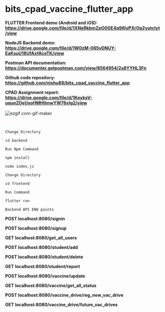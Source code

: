 # bits_cpad_vaccine_flutter_app

<b>FLUTTER Frontend demo (Android and iOS): <br/>
https://drive.google.com/file/d/1XNeRkbmZpO0GE4q96lyPXrOp2yutcIyt/view

NodeJS Backend demo: <br/>
https://drive.google.com/file/d/1W0zM-065vDNUY-EaKsuU18UfAxfAceTK/view

Postman API documentation: <br/>
https://documenter.getpostman.com/view/8564954/2s8YYHL3Fn

Github code repository: <br/>
https://github.com/nishu88/bits_cpad_vaccine_flutter_app

CPAD Assignment report: <br/>
https://drive.google.com/file/d/1KeyksV-uqunZOeUxoHMHIImwYW76xIg2/view
</b>
<br/><br/>
![ezgif com-gif-maker](https://user-images.githubusercontent.com/29069343/200159923-03f81f5d-6238-4e15-8557-438db5619d7e.gif)

<br/>


`Change Directory`
```
cd backend
```

`Run Npm Command`
```
npm install 
```
```
node index.js 
```

`Change Directory`
```
cd frontend
```

`Run Command`
```
flutter run
```

`Backend API END points`

<b>

POST
localhost:8080/signin

POST
localhost:8080/signup

GET
localhost:8080/get_all_users

POST
localhost:8080/student/add

POST
localhost:8080/student/delete

GET
localhost:8080/student/report

POST
localhost:8080/vaccine/update

GET
localhost:8080/vaccine/get_all_status

POST
localhost:8080/vaccine_drive/reg_new_vac_drive

GET
localhost:8080/vaccine_drive/future_vac_drives
</b>
